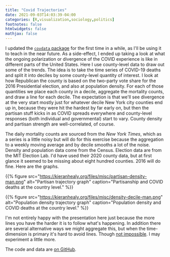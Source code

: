 ```yaml
---
title: "Covid Trajectories"
date: 2021-09-03T14:03:39-04:00
categories: [R,visualization,sociology,politics]
footnotes: false
htmlwidgets: false
mathjax: false
---
```


I updated the [`covdata` package](https://kjhealy.github.io/covdata/) for the first time in a while, as I'll be using it to teach in the near future. As a side-effect, I ended up taking a look at what the ongoing polarization or divergence of the COVID experience is like in different parts of the United States. Here I use county-level data to draw out some of the trends. The idea is to take the time series of COVID-19 deaths and split it into deciles by some county-level quantity of interest. I look at how Republican the county is based on the two-party vote share for the 2016 Presidential election, and also at population density. For each of those quantities we place each county in a decile, aggregate the mortality counts, and draw a line for each decile. The expectation is that we'll see divergence at the very start mostly just for whatever decile New York city counties end up in, because they were hit the hardest by far early on, but then the partisan stuff kicks in as COVID spreads everywhere and county-level responses (both individual and governmental) start to vary. County density and partisan strength are well-correlated, of course. 


The daily mortality counts are sourced from the _New York Times_, which as a series is a little noisy but will do for this exercise because the aggregation to a weekly moving average and by decile smooths a lot of the noise. Density and population data come from the Census. Election data are from the MIT Election Lab. I'd have used their 2020 county data, but at first glance it seemed to be missing about eight hundred counties. 2016 will do fine. Here are the graphs. 

{{% figure src="https://kieranhealy.org/files/misc/partisan-density-man.png" alt="Partisan trajectory graph" caption="Partisanship and COVID deaths at the country level." %}}

{{% figure src="https://kieranhealy.org/files/misc/density-decile-man.png" alt="Population density trajectory graph" caption="Population density and COVID deaths at the country level." %}}


I'm not entirely happy with the presentation here just because the more lines  you have the harder it is to follow what's happening. In addition there are several alternative ways we might aggregate this, but when the time-dimension is primary it's hard to avoid lines. Though [not impossible](https://kieranhealy.org/prints/mortality-france-v/). I may experiment a little more. 

The code and data are [on GitHub](https://github.com/kjhealy/covid_polarization).
